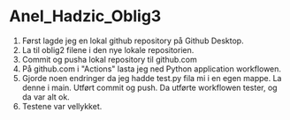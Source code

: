 # Anel_Hadzic_Oblig3
1. Først lagde jeg en lokal github repository på Github Desktop.
2. La til oblig2 filene i den nye lokale repositorien.
3. Commit og pusha lokal repository til github.com
4. På github.com i "Actions" lasta jeg ned Python application workflowen.
5. Gjorde noen endringer da jeg hadde test.py fila mi i en egen mappe. La denne i main. Utført commit og push. Da utførte workflowen tester, og da var alt ok.
6. Testene var vellykket.
